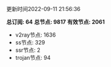 更新时间2022-09-11 21:56:36

**总订阅: 64**
**总节点: 9817**
**有效节点: 2061**
- v2ray节点: 1636
- ss节点: 329
- ssr节点: 2
- trojan节点: 94
